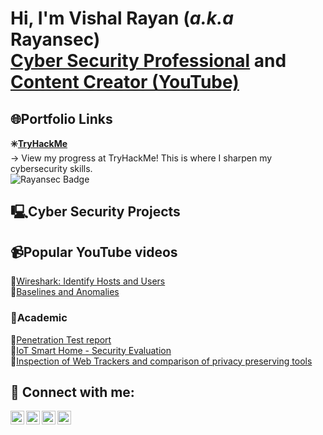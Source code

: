 <h1>Hi, I'm Vishal Rayan (<i>a.k.a</i> Rayansec) <br> <a href="https://www.linkedin.com/in/vishalprataprayan">Cyber Security Professional</a> and <a href="https://www.youtube.com/channel/UCDZwQXQwV16x3M-YePALJ5g">Content Creator (YouTube)</a></h1>

<h2>🌐Portfolio Links</h2>
<b>✳️<a href="https://tryhackme.com/p/rayansec">TryHackMe</a></b><br>
→ View my progress at TryHackMe! This is where I sharpen my cybersecurity skills.<br>
<img src="https://tryhackme-badges.s3.amazonaws.com/rayansec.png" alt="Rayansec Badge" />

<h2>🖳Cyber Security Projects</h2>
<h2>📹Popular YouTube videos</h2>
🔸<a href="https://www.youtube.com/watch?v=pk5_kG52uW8&t=101s">Wireshark: Identify Hosts and Users</a><br>
🔸<a href="https://www.youtube.com/watch?v=FIpErmksnT8&t=44s">Baselines and Anomalies</a>
<h3>📖Academic</h3>
🔸<a href="https://github.com/vishalprataprayan/Cyber-Security-Coursework/blob/main/Ethical%20Hacking%20-%20coursework.pdf">Penetration Test report</a><br>
🔸<a href="https://github.com/vishalprataprayan/Cyber-Security-Coursework/blob/main/IoT%20Hacking%20-%20coursework.pdf">IoT Smart Home - Security Evaluation</a><br>
🔸<a href="https://github.com/vishalprataprayan/Cyber-Security-Coursework/blob/main/Dissertation%20Project%20-%202020.pdf">Inspection of Web Trackers and comparison of privacy preserving tools</a><br>

<h2> 🔌 Connect with me:</h2>

[<img align="left" alt="JoshMadakor | YouTube" width="22px" src="https://cdn.jsdelivr.net/npm/simple-icons@v3/icons/youtube.svg" />][youtube]
[<img align="left" alt="JoshMadakor | Twitter" width="22px" src="https://cdn.jsdelivr.net/npm/simple-icons@v3/icons/twitter.svg" />][twitter]
[<img align="left" alt="JoshMadakor | LinkedIn" width="22px" src="https://cdn.jsdelivr.net/npm/simple-icons@v3/icons/linkedin.svg" />][linkedin]
[<img align="left" alt="JoshMadakor | Instagram" width="22px" src="https://cdn.jsdelivr.net/npm/simple-icons@v3/icons/instagram.svg" />][instagram]

[twitter]: https://twitter.com/vishal_rayansec
[youtube]: https://www.youtube.com/channel/UCDZwQXQwV16x3M-YePALJ5g
[instagram]: https://www.instagram.com/rayansec.ig/
[linkedin]: https://linkedin.com/in/vishalprataprayan
